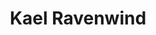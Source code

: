---
title: Kael Ravenwind

description: The Man. Legend. 
Layout: role

introduction: Lightning Storm.

---